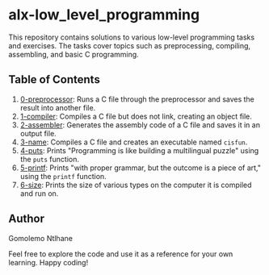 # alx-low_level_programming

This repository contains solutions to various low-level programming tasks and exercises. The tasks cover topics such as preprocessing, compiling, assembling, and basic C programming.

## Table of Contents

1. [0-preprocessor](./0-preprocessor): Runs a C file through the preprocessor and saves the result into another file.
2. [1-compiler](./1-compiler): Compiles a C file but does not link, creating an object file.
3. [2-assembler](./2-assembler): Generates the assembly code of a C file and saves it in an output file.
4. [3-name](./3-name): Compiles a C file and creates an executable named `cisfun`.
5. [4-puts](./4-puts.c): Prints "Programming is like building a multilingual puzzle" using the `puts` function.
6. [5-printf](./5-printf.c): Prints "with proper grammar, but the outcome is a piece of art," using the `printf` function.
7. [6-size](./6-size.c): Prints the size of various types on the computer it is compiled and run on.

## Author

Gomolemo Ntlhane

Feel free to explore the code and use it as a reference for your own learning. Happy coding!

